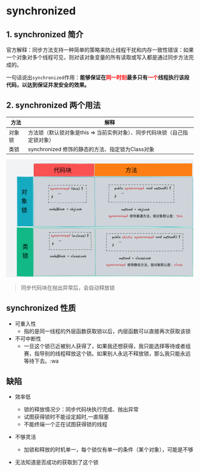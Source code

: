 # synchronized

## 1. synchronized 简介

官方解释：同步方法支持一种简单的策略来防止线程干扰和内存一致性错误：如果一个对象对多个线程可见，则对该对象变量的所有读取或写入都是通过同步方法完成的。


一句话说出`synchronized`作用：**能够保证在<font color="red">同一时刻</font>最多只有<font color="red">一个</font>线程执行该段代码，以达到保证并发安全的效果。**

## 2. synchronized 两个用法

| 方法   | 解释                                                                       |
| -----  | -----                                                                      |
| 对象锁 | 方法锁（默认锁对象是this => 当前实例对象）、同步代码块锁（自己指定锁对象） |
| 类锁   | synchronized 修饰的静态的方法、指定锁为Class对象                           |


![](img/10000.png)


> 同步代码块在抛出异常后，会自动释放锁

## synchronized 性质

* 可重入性
    - 指的是同一线程的外层函数获取锁以后，内层函数可以直接再次获取该锁
* 不可中断性
    - 一旦这个锁已近被别人获得了，如果我还想获得，我只能选择等待或者组赛，指导别的线程释放这个锁。如果别人永远不释放锁，那么我只能永远等待下去。:wa

## 缺陷

* 效率低

    * 锁的释放情况少：同步代码块执行完成、抛出异常
    * 试图获得锁时不能设定超时,一直阻塞
    * 不能终端一个正在试图获得锁的线程

* 不够灵活

    * 加锁和释放的时机单一，每个锁仅有单一的条件（某个对象），可能是不够

* 无法知道是否成功的获取到了这个锁














































